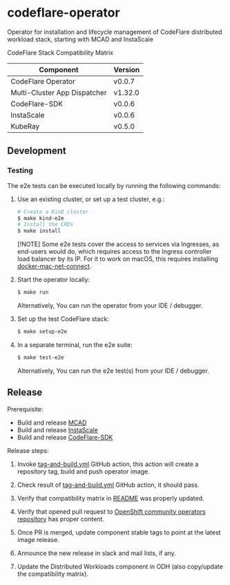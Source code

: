# codeflare-operator

Operator for installation and lifecycle management of CodeFlare distributed workload stack, starting with MCAD and InstaScale

<!-- Don't delete these comments, they are used to generate Compatibility Matrix table for release automation -->
<!-- Compatibility Matrix start -->
CodeFlare Stack Compatibility Matrix

| Component                    | Version |
|------------------------------|---------|
| CodeFlare Operator           | v0.0.7  |
| Multi-Cluster App Dispatcher | v1.32.0 |
| CodeFlare-SDK                | v0.0.6  |
| InstaScale                   | v0.0.6  |
| KubeRay                      | v0.5.0  |
<!-- Compatibility Matrix end -->

## Development

### Testing

The e2e tests can be executed locally by running the following commands:

1. Use an existing cluster, or set up a test cluster, e.g.:

    ```bash
    # Create a KinD cluster
    $ make kind-e2e
    # Install the CRDs
    $ make install
    ```

   [!NOTE]
   Some e2e tests cover the access to services via Ingresses, as end-users would do, which requires access to the Ingress controller load balancer by its IP.
   For it to work on macOS, this requires installing [docker-mac-net-connect](https://github.com/chipmk/docker-mac-net-connect).

2. Start the operator locally:

    ```bash
    $ make run
    ```

   Alternatively, You can run the operator from your IDE / debugger.

3. Set up the test CodeFlare stack:

   ```bash
   $ make setup-e2e
   ```

4. In a separate terminal, run the e2e suite:

    ```bash
    $ make test-e2e
    ```

   Alternatively, You can run the e2e test(s) from your IDE / debugger.

## Release

Prerequisite:
- Build and release [MCAD](https://github.com/project-codeflare/multi-cluster-app-dispatcher)
- Build and release [InstaScale](https://github.com/project-codeflare/instascale)
- Build and release [CodeFlare-SDK](https://github.com/project-codeflare/codeflare-sdk)

Release steps:
1. Invoke [tag-and-build.yml](https://github.com/project-codeflare/codeflare-operator/actions/workflows/tag-and-build.yml) GitHub action, this action will create a repository tag, build and push operator image.

2. Check result of [tag-and-build.yml](https://github.com/project-codeflare/codeflare-operator/actions/workflows/tag-and-build.yml) GitHub action, it should pass.

3. Verify that compatibility matrix in [README](https://github.com/project-codeflare/codeflare-operator/blob/main/README.md) was properly updated.

4. Verify that opened pull request to [OpenShift community operators repository](https://github.com/redhat-openshift-ecosystem/community-operators-prod) has proper content.

5. Once PR is merged, update component stable tags to point at the latest image release.

6. Announce the new release in slack and mail lists, if any.

7. Update the Distributed Workloads component in ODH (also copy/update the compatibility matrix).
